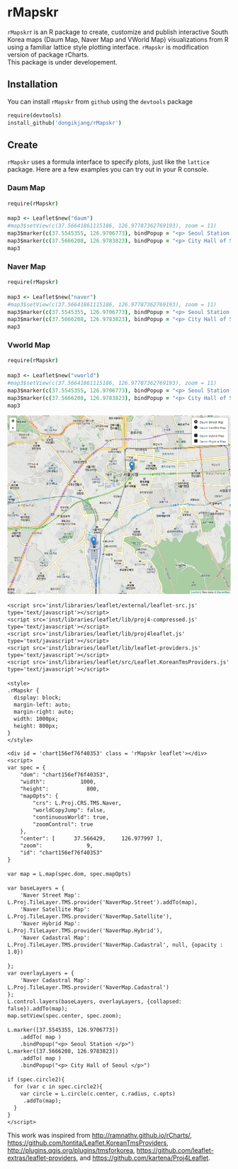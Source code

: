 # rMapskr

`rMapskr`r is an R package to create, customize and publish interactive South Korea maps (Daum Map, Naver Map and VWorld Map) visualizations from R using a familiar lattice style plotting interface. `rMapskr` is modification version  of package rCharts.  
This package is under developement. 

## Installation

You can install `rMapskr` from `github` using the `devtools` package

```coffee
require(devtools)
install_github('dongikjang/rMapskr')
```


## Create

`rMapskr` uses a formula interface to specify plots, just like the `lattice` package. Here are a few examples you can try out in your R console.

### Daum Map

```coffee
require(rMapskr)

map3 <- Leaflet$new("daum")
#map3$setView(c(37.56641861115186, 126.97787362769193), zoom = 11)
map3$marker(c(37.5545355, 126.9706773), bindPopup = "<p> Seoul Station </p>")
map3$marker(c(37.5666208, 126.9783823), bindPopup = "<p> City Hall of Seoul </p>")
map3
```

### Naver Map

```coffee
require(rMapskr)

map3 <- Leaflet$new("naver")
#map3$setView(c(37.56641861115186, 126.97787362769193), zoom = 11)
map3$marker(c(37.5545355, 126.9706773), bindPopup = "<p> Seoul Station </p>")
map3$marker(c(37.5666208, 126.9783823), bindPopup = "<p> City Hall of Seoul </p>")
map3
```


### Vworld Map

```coffee
require(rMapskr)

map3 <- Leaflet$new("vworld")
#map3$setView(c(37.56641861115186, 126.97787362769193), zoom = 11)
map3$marker(c(37.5545355, 126.9706773), bindPopup = "<p> Seoul Station </p>")
map3$marker(c(37.5666208, 126.9783823), bindPopup = "<p> City Hall of Seoul </p>")
map3
```




![leaflet](screenshots/leaflet.png)


  <head>
    <link rel='stylesheet' href='inst/libraries/leaflet/external/leaflet.css'>
    <link rel='stylesheet' href='inst/libraries/leaflet/external/leaflet-rMapskr.css'>
    <link rel='stylesheet' href='inst/libraries/leaflet/external/legend.css'>
    
    <script src='inst/libraries/leaflet/external/leaflet-src.js' type='text/javascript'></script>
    <script src='inst/libraries/leaflet/lib/proj4-compressed.js' type='text/javascript'></script>
    <script src='inst/libraries/leaflet/lib/proj4leaflet.js' type='text/javascript'></script>
    <script src='inst/libraries/leaflet/lib/leaflet-providers.js' type='text/javascript'></script>
    <script src='inst/libraries/leaflet/src/Leaflet.KoreanTmsProviders.js' type='text/javascript'></script>
    
    <style>
    .rMapskr {
      display: block;
      margin-left: auto; 
      margin-right: auto;
      width: 1000px;
      height: 800px;
    }  
    </style>
    
  </head>
  <body >
    
    <div id = 'chart156ef76f40353' class = 'rMapskr leaflet'></div>    
    <script>
  	var spec = {
		"dom": "chart156ef76f40353",
		"width":           1000,
		"height":            800,
		"mapOpts": {
			"crs": L.Proj.CRS.TMS.Naver,
			"worldCopyJump": false,
			"continuousWorld": true,
			"zoomControl": true 
		},
		"center": [      37.566429,     126.977997 ],
		"zoom":              9,
		"id": "chart156ef76f40353" 
	}
	 
	var map = L.map(spec.dom, spec.mapOpts)

	var baseLayers = {
		'Naver Street Map': L.Proj.TileLayer.TMS.provider('NaverMap.Street').addTo(map),
		'Naver Satellite Map': L.Proj.TileLayer.TMS.provider('NaverMap.Satellite'),
		'Naver Hybrid Map': L.Proj.TileLayer.TMS.provider('NaverMap.Hybrid'),
		'Naver Cadastral Map': L.Proj.TileLayer.TMS.provider('NaverMap.Cadastral', null, {opacity : 1.0})

	};
	var overlayLayers = {
		'Naver Cadastral Map': L.Proj.TileLayer.TMS.provider('NaverMap.Cadastral')
	};
	L.control.layers(baseLayers, overlayLayers, {collapsed: false}).addTo(map);
    map.setView(spec.center, spec.zoom);
     
    L.marker([37.5545355, 126.9706773])
    	.addTo( map )
  		.bindPopup("<p> Seoul Station </p>")
	L.marker([37.5666208, 126.9783823])
		.addTo( map )
		.bindPopup("<p> City Hall of Seoul </p>")

    if (spec.circle2){
      for (var c in spec.circle2){
        var circle = L.circle(c.center, c.radius, c.opts)
         .addTo(map);
      }
    }
	</script>
  </body>


This work was inspired from <http://ramnathv.github.io/rCharts/>, <https://github.com/tontita/Leaflet.KoreanTmsProviders>, <http://plugins.qgis.org/plugins/tmsforkorea>, <https://github.com/leaflet-extras/leaflet-providers>, and <https://github.com/kartena/Proj4Leaflet>.

